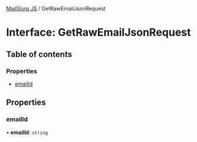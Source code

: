 [MailSlurp JS](../README.md) / GetRawEmailJsonRequest

# Interface: GetRawEmailJsonRequest

## Table of contents

### Properties

- [emailId](GetRawEmailJsonRequest.md#emailid)

## Properties

### emailId

• **emailId**: `string`
